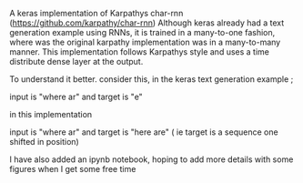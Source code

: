 A keras implementation of Karpathys char-rnn (https://github.com/karpathy/char-rnn)
Although keras already had a text generation example using RNNs, it is trained in a many-to-one fashion, where was the original karpathy implementation was in a many-to-many manner. This implementation follows Karpathys style and uses a time distribute dense layer at the output.

To understand it better. consider this, in the keras text generation example ;

input is "where ar" and target is "e"

in this implementation 

input is "where ar" and target is "here are" ( ie target is a sequence one shifted in position)


I have also added an ipynb notebook, hoping to add more details with some figures when I get some free time

